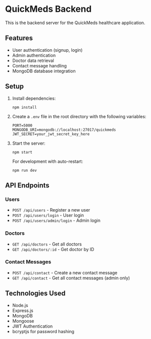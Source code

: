 # QuickMeds Backend

This is the backend server for the QuickMeds healthcare application.

## Features

- User authentication (signup, login)
- Admin authentication
- Doctor data retrieval
- Contact message handling
- MongoDB database integration

## Setup

1. Install dependencies:
   ```
   npm install
   ```

2. Create a `.env` file in the root directory with the following variables:
   ```
   PORT=5000
   MONGODB_URI=mongodb://localhost:27017/quickmeds
   JWT_SECRET=your_jwt_secret_key_here
   ```

3. Start the server:
   ```
   npm start
   ```

   For development with auto-restart:
   ```
   npm run dev
   ```

## API Endpoints

### Users
- `POST /api/users` - Register a new user
- `POST /api/users/login` - User login
- `POST /api/users/admin/login` - Admin login

### Doctors
- `GET /api/doctors` - Get all doctors
- `GET /api/doctors/:id` - Get doctor by ID

### Contact Messages
- `POST /api/contact` - Create a new contact message
- `GET /api/contact` - Get all contact messages (admin only)

## Technologies Used

- Node.js
- Express.js
- MongoDB
- Mongoose
- JWT Authentication
- bcryptjs for password hashing
